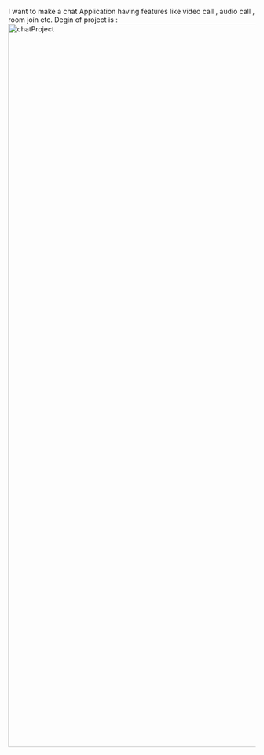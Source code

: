 I want to make a chat Application having features like video call , audio call , room join etc.
Degin of project is : 
<img width="1470" alt="chatProject" src="https://github.com/user-attachments/assets/57e92746-ef5e-439a-949e-125dece5bdc1">
